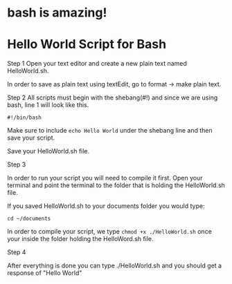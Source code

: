 # bash is amazing!

# Hello World Script for Bash

Step 1
Open your text editor and create a new plain text named HelloWorld.sh.

In order to save as plain text using textEdit, go to format -> make plain text.

Step 2
All scripts must begin with the shebang(#!) and since we are using bash, line 1 will look like this.

``#!/bin/bash``

Make sure to include ``echo Hello World`` under the shebang line and then save your script.

Save your HelloWorld.sh file.

Step 3

In order to run your script you will need to compile it first. Open your terminal and point the terminal to the folder that is holding the HelloWorld.sh file. 

If you saved HelloWorld.sh to your documents folder you would type:

``cd ~/documents``


In order to compile your script, we type ``chmod +x ./HelloWorld.sh`` once your inside the folder holding the HelloWord.sh file.

Step 4

After everything is done you can type ./HelloWorld.sh and you should get a response of "Hello World"

